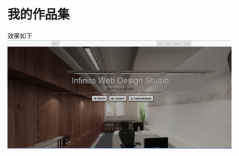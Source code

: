 # 我的作品集
效果如下
![效果](https://github.com/jeffreyhappy/homework-html/blob/master/portfolio/img/screenshot.png)
